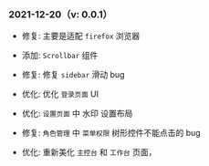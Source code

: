 ### 2021-12-20（v: 0.0.1）

- 修复: 主要是适配 `firefox` 浏览器

- 添加: `Scrollbar` 组件

- 修复: 修复 `sidebar` 滑动 bug

- 优化: 优化 `登录页面` UI

- 优化: `设置页面` 中 水印 设置布局

- 修复: `角色管理` 中 `菜单权限` 树形控件不能点击的 bug

- 优化: 重新美化 `主控台` 和 `工作台` 页面，
